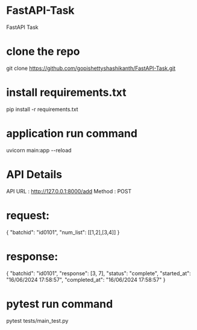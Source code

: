 # FastAPI-Task
FastAPI Task

# clone the repo
git clone https://github.com/gopishettyshashikanth/FastAPI-Task.git

# install requirements.txt 
pip install -r requirements.txt

# application run command 
uvicorn main:app --reload

# API Details
API URL : http://127.0.0.1:8000/add
Method : POST
# request:
{
  "batchid": "id0101",
  "num_list": [[1,2],[3,4]]
}

# response:
{
  "batchid": "id0101",
  "response": [3, 7],
  "status": "complete",
  "started_at": "16/06/2024 17:58:57",
  "completed_at": "16/06/2024 17:58:57"
}

# pytest run command
pytest tests/main_test.py

